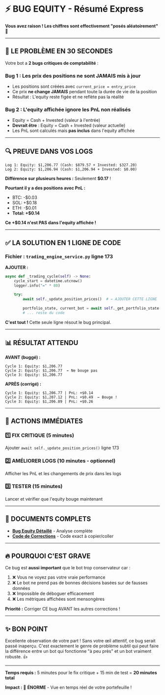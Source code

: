 # ⚡ BUG EQUITY - Résumé Express

**Vous avez raison ! Les chiffres sont effectivement "posés aléatoirement"** 👏

---

## 🚨 LE PROBLÈME EN 30 SECONDES

Votre bot a **2 bugs critiques de comptabilité** :

### Bug 1 : Les prix des positions ne sont JAMAIS mis à jour
- Les positions sont créées avec `current_price = entry_price`
- Ce prix **ne change JAMAIS** pendant toute la durée de vie de la position
- Résultat : L'equity reste figée et ne reflète pas la réalité

### Bug 2 : L'equity affichée ignore les PnL non réalisés
- Equity = Cash + Invested (valeur à l'entrée)
- **Devrait être** : Equity = Cash + Invested (valeur actuelle)
- Les PnL sont calculés mais **pas inclus** dans l'equity affichée

---

## 🔍 PREUVE DANS VOS LOGS

```
Log 1: Equity: $1,206.77 (Cash: $879.57 + Invested: $327.20)
Log 2: Equity: $1,206.94 (Cash: $1,206.94 + Invested: $0.00)
```

**Différence sur plusieurs heures :** Seulement **$0.17** !

**Pourtant il y a des positions avec PnL :**
- BTC: -$0.03
- SOL: +$0.18
- ETH: -$0.01
- **Total: +$0.14**

**Ce +$0.14 n'est PAS dans l'equity affichée !**

---

## ✅ LA SOLUTION EN 1 LIGNE DE CODE

### Fichier : `trading_engine_service.py` ligne 173

**AJOUTER :**
```python
async def _trading_cycle(self) -> None:
    cycle_start = datetime.utcnow()
    logger.info("=" * 80)
    
    try:
        await self._update_position_prices()  # ← AJOUTER CETTE LIGNE
        
        portfolio_state, current_bot = await self._get_portfolio_state()
        # ... reste du code
```

**C'est tout !** Cette seule ligne résout le bug principal.

---

## 📊 RÉSULTAT ATTENDU

**AVANT (buggé) :**
```
Cycle 1: Equity: $1,206.77
Cycle 2: Equity: $1,206.77  ← Ne bouge pas
Cycle 3: Equity: $1,206.77
```

**APRÈS (corrigé) :**
```
Cycle 1: Equity: $1,206.77 | PnL: +$0.14
Cycle 2: Equity: $1,207.12 | PnL: +$0.49  ← Bouge !
Cycle 3: Equity: $1,206.89 | PnL: +$0.26
```

---

## 🎯 ACTIONS IMMÉDIATES

### 1️⃣ FIX CRITIQUE (5 minutes)
Ajouter `await self._update_position_prices()` ligne 173

### 2️⃣ AMÉLIORER LOGS (10 minutes - optionnel)
Afficher les PnL et les changements de prix dans les logs

### 3️⃣ TESTER (15 minutes)
Lancer et vérifier que l'equity bouge maintenant

---

## 📁 DOCUMENTS COMPLETS

- **[Bug Equity Détaillé](computer:///mnt/user-data/outputs/bug_equity_comptabilite.md)** - Analyse complète
- **[Code de Corrections](computer:///mnt/user-data/outputs/corrections_bug_equity.md)** - Code exact à copier/coller

---

## 🔥 POURQUOI C'EST GRAVE

Ce bug est **aussi important** que le bot trop conservateur car :

1. ❌ Vous ne voyez pas votre vraie performance
2. ❌ Le bot ne prend pas de bonnes décisions basées sur de fausses données
3. ❌ Impossible de déboguer efficacement
4. ❌ Les métriques affichées sont mensongères

**Priorité :** Corriger CE bug AVANT les autres corrections !

---

## ✨ BON POINT

Excellente observation de votre part ! Sans votre œil attentif, ce bug serait passé inaperçu. C'est exactement le genre de problème subtil qui peut faire la différence entre un bot qui fonctionne "à peu près" et un bot vraiment robuste. 👍

---

**Temps requis :** 5 minutes pour le fix critique + 15 min de test = **20 minutes total**

**Impact :** 🚀 **ÉNORME** - Vue en temps réel de votre portefeuille !
